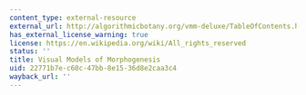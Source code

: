 ```yaml
---
content_type: external-resource
external_url: http://algorithmicbotany.org/vmm-deluxe/TableOfContents.html
has_external_license_warning: true
license: https://en.wikipedia.org/wiki/All_rights_reserved
status: ''
title: Visual Models of Morphogenesis
uid: 22771b7e-c60c-47bb-8e15-36d8e2caa3c4
wayback_url: ''
---
```

